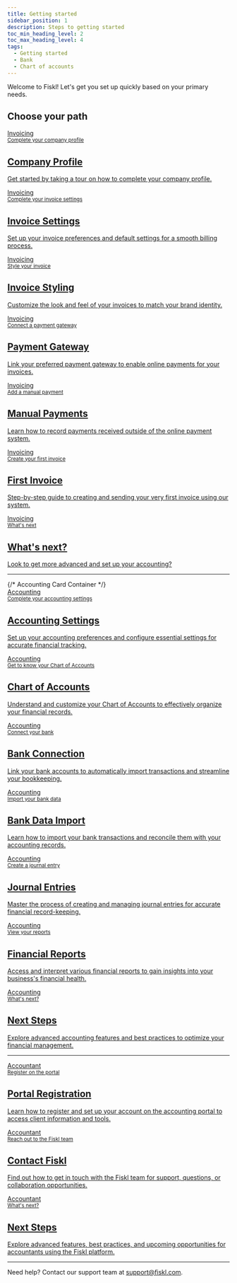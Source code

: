 ```yaml
---
title: Getting started
sidebar_position: 1
description: Steps to getting started
toc_min_heading_level: 2
toc_max_heading_level: 4
tags:
  - Getting started
  - Bank
  - Chart of accounts
---
```



Welcome to Fiskl! Let's get you set up quickly based on your primary needs.

## Choose your path


<CardContainer>
<div className="card-grid invoicing-cards">
  <a href="with-invoicing#complete-your-company-profile">
    <div className="card">
      <div className="card__header">
        <div>Invoicing</div>
        <small>Complete your company profile</small>
        <div style={{ width: '80%', height: '2px', backgroundColor: 'white', margin: '1rem auto' }}></div>
      </div>
      <div className="card__body">
        <h2>Company Profile</h2>
        <p>Get started by taking a tour on how to complete your company profile.</p>
      </div>
    </div>
  </a>

  <a href="with-invoicing#complete-your-invoice-settings">
  <div className="card">
    <div className="card__header">
      <div>Invoicing</div>
      <small>Complete your invoice settings</small>
      <div style={{ width: '80%', height: '2px', backgroundColor: 'white', margin: '1rem auto' }}></div>
    </div>
    <div className="card__body">
      <h2>Invoice Settings</h2>
      <p>Set up your invoice preferences and default settings for a smooth billing process.</p>
    </div>
  </div>
</a>

<a href="with-invoicing#style-your-invoice">
  <div className="card">
    <div className="card__header">
      <div>Invoicing</div>
      <small>Style your invoice</small>
      <div style={{ width: '80%', height: '2px', backgroundColor: 'white', margin: '1rem auto' }}></div>
    </div>
    <div className="card__body">
      <h2>Invoice Styling</h2>
      <p>Customize the look and feel of your invoices to match your brand identity.</p>
    </div>
  </div>
</a>

<a href="with-invoicing#connect-a-payment-gateway">
  <div className="card">
    <div className="card__header">
      <div>Invoicing</div>
      <small>Connect a payment gateway</small>
      <div style={{ width: '80%', height: '2px', backgroundColor: 'white', margin: '1rem auto' }}></div>
    </div>
    <div className="card__body">
      <h2>Payment Gateway</h2>
      <p>Link your preferred payment gateway to enable online payments for your invoices.</p>
    </div>
  </div>
</a>

<a href="with-invoicing#add-a-manual-payment">
  <div className="card">
    <div className="card__header">
      <div>Invoicing</div>
      <small>Add a manual payment</small>
      <div style={{ width: '80%', height: '2px', backgroundColor: 'white', margin: '1rem auto' }}></div>
    </div>
    <div className="card__body">
      <h2>Manual Payments</h2>
      <p>Learn how to record payments received outside of the online payment system.</p>
    </div>
  </div>
</a>

<a href="with-invoicing#create-your-first-invoice">
  <div className="card">
    <div className="card__header">
      <div>Invoicing</div>
      <small>Create your first invoice</small>
      <div style={{ width: '80%', height: '2px', backgroundColor: 'white', margin: '1rem auto' }}></div>
    </div>
    <div className="card__body">
      <h2>First Invoice</h2>
      <p>Step-by-step guide to creating and sending your very first invoice using our system.</p>
    </div>
  </div>
</a>
<a href="with-invoicing#whats-next">
  <div className="card">
    <div className="card__header">
      <div>Invoicing</div>
      <small>What's next</small>
      <div style={{ width: '80%', height: '2px', backgroundColor: 'white', margin: '1rem auto' }}></div>
    </div>
    <div className="card__body">
      <h2>What's next?</h2>
      <p>Look to get more advanced and set up your accounting?</p>
    </div>
  </div>
</a>

</div>
</CardContainer>

---

<CardContainer>
{/* Accounting Card Container */}
<div className="card-grid accounting-cards">
  <a href="with-accounting#complete-your-accounting-settings">
    <div className="card">
      <div className="card__header">
        <div>Accounting</div>
        <small>Complete your accounting settings</small>
        <div style={{ width: '80%', height: '2px', backgroundColor: 'white', margin: '1rem auto' }}></div>
      </div>
      <div className="card__body">
        <h2>Accounting Settings</h2>
        <p>Set up your accounting preferences and configure essential settings for accurate financial tracking.</p>
      </div>
    </div>
  </a>

  <a href="with-accounting#get-to-know-your-chart-of-accounts">
    <div className="card">
      <div className="card__header">
        <div>Accounting</div>
        <small>Get to know your Chart of Accounts</small>
        <div style={{ width: '80%', height: '2px', backgroundColor: 'white', margin: '1rem auto' }}></div>
      </div>
      <div className="card__body">
        <h2>Chart of Accounts</h2>
        <p>Understand and customize your Chart of Accounts to effectively organize your financial records.</p>
      </div>
    </div>
  </a>

  <a href="with-accounting#connect-your-bank">
    <div className="card">
      <div className="card__header">
        <div>Accounting</div>
        <small>Connect your bank</small>
        <div style={{ width: '80%', height: '2px', backgroundColor: 'white', margin: '1rem auto' }}></div>
      </div>
      <div className="card__body">
        <h2>Bank Connection</h2>
        <p>Link your bank accounts to automatically import transactions and streamline your bookkeeping.</p>
      </div>
    </div>
  </a>

  <a href="with-accounting#import-your-bank-data">
    <div className="card">
      <div className="card__header">
        <div>Accounting</div>
        <small>Import your bank data</small>
        <div style={{ width: '80%', height: '2px', backgroundColor: 'white', margin: '1rem auto' }}></div>
      </div>
      <div className="card__body">
        <h2>Bank Data Import</h2>
        <p>Learn how to import your bank transactions and reconcile them with your accounting records.</p>
      </div>
    </div>
  </a>

  <a href="with-accounting#create-a-journal-entry">
    <div className="card">
      <div className="card__header">
        <div>Accounting</div>
        <small>Create a journal entry</small>
        <div style={{ width: '80%', height: '2px', backgroundColor: 'white', margin: '1rem auto' }}></div>
      </div>
      <div className="card__body">
        <h2>Journal Entries</h2>
        <p>Master the process of creating and managing journal entries for accurate financial record-keeping.</p>
      </div>
    </div>
  </a>

  <a href="with-accounting#view-your-reports">
    <div className="card">
      <div className="card__header">
        <div>Accounting</div>
        <small>View your reports</small>
        <div style={{ width: '80%', height: '2px', backgroundColor: 'white', margin: '1rem auto' }}></div>
      </div>
      <div className="card__body">
        <h2>Financial Reports</h2>
        <p>Access and interpret various financial reports to gain insights into your business's financial health.</p>
      </div>
    </div>
  </a>

  <a href="with-accounting#whats-next">
    <div className="card">
      <div className="card__header">
        <div>Accounting</div>
        <small>What's next?</small>
        <div style={{ width: '80%', height: '2px', backgroundColor: 'white', margin: '1rem auto' }}></div>
      </div>
      <div className="card__body">
        <h2>Next Steps</h2>
        <p>Explore advanced accounting features and best practices to optimize your financial management.</p>
      </div>
    </div>
  </a>
</div>
</CardContainer>

---

<CardContainer>
<div className="card-grid accountant-cards">
  <a href="as-an-accountant#register-on-the-accounting-portal">
    <div className="card">
      <div className="card__header">
        <div>Accountant</div>
        <small>Register on the portal</small>
        <div style={{ width: '80%', height: '2px', backgroundColor: 'white', margin: '1rem auto' }}></div>
      </div>
      <div className="card__body">
        <h2>Portal Registration</h2>
        <p>Learn how to register and set up your account on the accounting portal to access client information and tools.</p>
      </div>
    </div>
  </a>

  <a href="as-an-accountant#reach-out-to-the-fiskl-team">
    <div className="card">
      <div className="card__header">
        <div>Accountant</div>
        <small>Reach out to the Fiskl team</small>
        <div style={{ width: '80%', height: '2px', backgroundColor: 'white', margin: '1rem auto' }}></div>
      </div>
      <div className="card__body">
        <h2>Contact Fiskl</h2>
        <p>Find out how to get in touch with the Fiskl team for support, questions, or collaboration opportunities.</p>
      </div>
    </div>
  </a>

  <a href="as-an-accountant#whats-next">
    <div className="card">
      <div className="card__header">
        <div>Accountant</div>
        <small>What's next?</small>
        <div style={{ width: '80%', height: '2px', backgroundColor: 'white', margin: '1rem auto' }}></div>
      </div>
      <div className="card__body">
        <h2>Next Steps</h2>
        <p>Explore advanced features, best practices, and upcoming opportunities for accountants using the Fiskl platform.</p>
      </div>
    </div>
  </a>
</div>
</CardContainer>

--- 

Need help? Contact our support team at support@fiskl.com.
